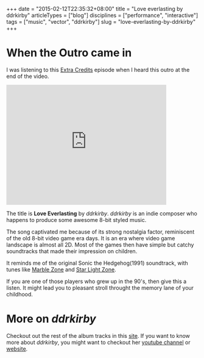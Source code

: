 +++
date = "2015-02-12T22:35:32+08:00"
title = "Love everlasting by ddrkirby"
articleTypes = ["blog"]
disciplines = ["performance", "interactive"]
tags = ["music", "vector", "ddrkirby"]
slug = "love-everlasting-by-ddrkirby"
+++

# When the Outro came in

I was listening to this [Extra Credits](https://www.youtube.com/watch?v=dHMNeNapL1E) episode when I heard this outro at the end of the video.

<iframe width="420" height="315" src="https://www.youtube.com/embed/EnbhV3zuTj8" frameborder="0" allowfullscreen></iframe>

The title is **Love Everlasting** by *ddrkirby*. *ddrkirby* is an indie composer who happens to produce some awesome 8-bit styled music.

The song captivated me because of its strong nostalgia factor, reminiscent of the old 8-bit video game era days. It is an era where video game landscape is almost all 2D. Most of the games then have simple but catchy soundtracks that made their impression on children.

It reminds me of the original Sonic the Hedgehog(1991) soundtrack, with tunes like [Marble Zone](https://www.youtube.com/watch?v=rNxcJDfkrE8) and [Star Light Zone](https://www.youtube.com/watch?v=3fzHm23srkI).

If you are one of those players who grew up in the 90's, then give this a listen. It might lead you to pleasant stroll throught the memory lane of your childhood.

# More on *ddrkirby*

Checkout out the rest of the album tracks in this [site](http://ddrkirbyisq.bandcamp.com/album/love-everlasting). If you want to know more about *ddrkirby*, you might want to checkout her [youtube channel](https://www.youtube.com/user/DDRKirbyISQ/featured) or [website](https://sites.google.com/site/ddrkirby/).
